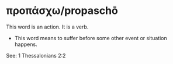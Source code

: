 # προπάσχω/propaschō
This word is an action. It is a verb.
* This word means to suffer before some other event or situation happens.

See: 1 Thessalonians 2:2
